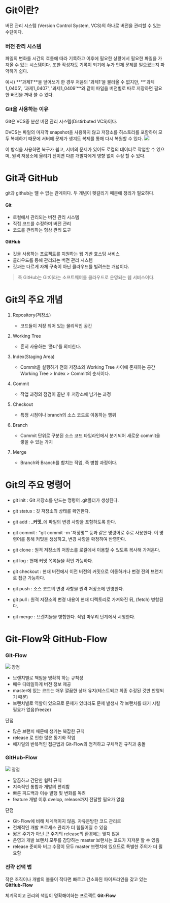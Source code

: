 # Git이란?
버전 관리 시스템 (Version Control System, VCS)의 하나로 버전을 관리할 수 있는 수단이다.

### **버전 관리 시스템**
파일의 변화를 시간의 흐름에 따라 기록하고 이후에 필요한 상황에서 필요한 파일을 가져올 수 있는 시스템이다. 또한 작성자도 기록이 되기에 누가 언제 문제를 일으켰는지 파악하기 쉽다.

예시)
**'과제1'**을 덮어쓰기 한 경우 처음의 '과제1'을 불러올 수 없지만,
**'과제1_0405', '과제1_0407', '과제1_0409'**와 같이 파일을 버전별로 따로 저장하면 필요한 버전을 꺼내 쓸 수 있다.

### **Git을 사용하는 이유**
Git은 VCS중 분산 버전 관리 시스템(Distirbuted VCS)이다.

DVCS는 파일의 마지막 snapshot을 사용하지 않고 저장소를 히스토리를 포함하여 모두 복제하기 때문에 서버에 문제가 생겨도 복제를 통해 다시 복원할 수 있다.
![](https://velog.velcdn.com/images/i-am-jiwon/post/1c8acea0-e25a-41f9-902c-55f102462d9a/image.png)

이 방식을 사용하면 복구가 쉽고, 서버의 문제가 있어도 로컬의 데이터로 작업할 수 있으며, 원격 저장소에 올리기 전이면 다른 개발자에게 영향 없이 수정 할 수 있다.


# Git과 GitHub
git과 github는 뗄 수 없는 관계이다.
두 개념이 헷갈리기 때문에 정리가 필요하다.

#### Git
- 로컬에서 관리되는 버전 관리 시스템
- 직접 코드를 수정하며 버전 관리
- 코드를 관리하는 형상 관리 도구

#### GitHub
- 깃을 사용하는 프로젝트를 지원하는 웹 기반 호스팅 서비스
- 클라우드를 통해 관리되는 버전 관리 시스템
- 깃과는 다르게 자체 구축이 아닌 클라우드를 빌려쓰는 개념이다.

> 즉 GitHub는 Git이라는 소프트웨어를 클라우드로 운영되는 웹 서비스이다.

# Git의 주요 개념
1. Repository(저장소) 
	- 코드들이 저장 되어 있는 물리적인 공간

2. Working Tree 
	- 흔히 사용하는 '폴더'를 의미한다.

3. Index(Staging Area) 
	- Commit을 실행하기 전의 저장소와 Working Tree 사이에 존재하는 공간
    Working Tree > Index > Commit의 순서이다.

4. Commit 
	- 작업 과정의 점검이 끝난 후 저장소에 남기는 과정
5. Checkout
	- 특정 시점이나 branch의 소스 코드로 이동하는 행위
    
6. Branch
	- Commit 단위로 구분된 소스 코드 타임라인에서 분기되어
    새로운 commit을 쌓을 수 있는 가지
    
7. Merge
	- Branch와 Branch를 합치는 작업, 즉 병합 과정이다.
    
# Git의 주요 명령어
- git init : Git 저장소를 만드는 명령어 .git폴더가 생성된다.

- git status : 깃 저장소의 상태를 확인한다. 

- git add : _**커밋**_에 파일의 변경 사항을 포함하도록 한다. 

- git commit : "git commit -m '저장명'" 등과 같은 명령어로 주로 사용한다. 이 명령어를 통해 커밋을 생성하고, 변경 사항을 확정하여 반영한다.

- git clone : 원격 저장소의 저장소를 로컬에서 이용할 수 있도록 복사해 가져온다.

- git log : 현재 커밋 목록들을 확인 가능하다.

- git checkout : 현재 버전에서 이전 버전의 커밋으로 이동하거나 변경 전의 브랜치로 접근 가능하다.

- git push : 소스 코드의 변경 사항을 원격 저장소에 반영한다.

- git pull : 원격 저장소의 변경 내용이 현재 디렉토리로 가져와진 뒤, (fetch) 병합된다.

- git merge : 브랜치들을 병합한다. 작업 마무리 단계에서 시행한다.

# Git-Flow와 GitHub-Flow

### Git-Flow
![](https://velog.velcdn.com/images/i-am-jiwon/post/0eb9a9d0-f6e1-4a78-9492-d55dec24d94d/image.png)
장점
- 브랜치별로 책임을 명확히 하는 규칙성
- 매우 디테일하게 버전 정보 제공
- master에 있는 코드는 매우 깔끔한 상태 유지(테스트되고 최종 수정된 것만 반영되기 때문)
- 브랜치별로 역할이 있으므로 문제가 있더라도 문제 발생시 각 브랜치를 대기 시킬 필요가 없음(freeze)

단점
- 많은 브랜치 때문에 생기는 복잡한 규칙
- release 로 인한 많은 동기화 작업
- 애자일의 반복적인 접근법과 Git-Flow의 엄격하고 구체적인 규칙과 충돌

### GitHub-Flow
![](https://velog.velcdn.com/images/i-am-jiwon/post/1695d93f-4f61-40a4-85ab-4d934e4e8da8/image.png)
장점
- 깔끔하고 간단한 협력 규칙
- 지속적인 통합과 개발의 편리함
- 빠른 피드백과 이슈 발행 및 변화를 독려
- feature 개발 이후 dvelop, release까지 전달할 필요가 없음
 


단점
- Git-Flow에 비해 체계적이지 않음. 자유분방한 코드 관리로
- 전체적인 개발 프로세스 관리가 더 힘들어질 수 있음
- 짧은 주기가 아닌 큰 주기의 release의 환경에는 맞지 않음
- 운영과 개발 브랜치 모두를 감당하는 master 브랜치는 코드가 지저분 할 수 있음
- release 준비와 버그 수정이 모두 master 브랜치에 있으므로 특별한 주의가 더 필요함

### 전략 선택 법
작은 조직이나 개발의 볼륨이 작다면 빠르고 간소화된 파이프라인을 갖고 있는 **GitHub-Flow**

체계적이고 관리의 책임이 명확해야하는 프로젝트 **Git-Flow**
